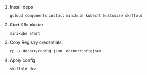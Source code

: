 1. Install deps

    ```shell
    gcloud components install minikube kubectl kustomize skaffold
    ```

1. Start K8s cluster

    ```shell
    minikube start
    ```

1. Copy Registry credentials:

    ```shell
    cp ~/.docker/config.json .dockerconfigjson
    ```

1. Apply config

    ```shell
    skaffold dev
    ```
